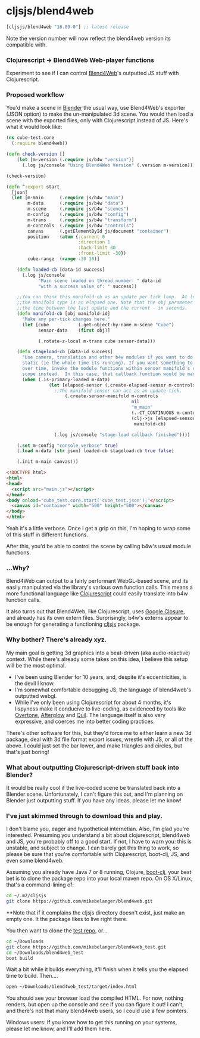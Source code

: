 # cljsjs/blend4web

[](dependency)
```clojure
[cljsjs/blend4web "16.09-0"] ;; latest release
```
[](/dependency)

Note the version number will now reflect the blend4web version its compatible with.

### Clojurescript -> Blend4Web Web-player functions

Experiment to see if I can control [Blend4Web](http://www.blend4web.org/)'s outputted JS stuff with Clojurescript.

### Proposed workflow

You'd make a scene in [Blender](http://www.blender.org/) the usual way, use Blend4Web's exporter (JSON option) to make the un-manipulated 3d scene.  You would then load a scene with the exported files, only with Clojurescript instead of JS.  Here's what it would look like:
```clojure
(ns cube-test.core
  (:require blend4web))

(defn check-version []
    (let [m-version (.require js/b4w "version")]
      (.log js/console "Using Blend4Web Version" (.version m-version))))

(check-version)

(defn ^:export start
  [json]
  (let [m-main      (.require js/b4w "main")
        m-data      (.require js/b4w "data")
        m-scene     (.require js/b4w "scenes")
        m-config    (.require js/b4w "config")
        m-trans     (.require js/b4w "transform")
        m-controls  (.require js/b4w "controls")
        canvas      (.getElementById js/document "container")
        position    (atom {:current 0
                           :direction 1
                           :back-limit 30
                           :front-limit -30})
        cube-range  (range -30 30)]

    (defn loaded-cb [data-id success]
      (.log js/console
            "Main scene loaded on thread number: " data-id
            "with a success value of: " success))

    ;;You can think this manifold-cb as an update per tick loop.  At least when
    ;;the manifold type is an elapsed one. Note that the obj parameter returns
    ;;the time between the last update and the current - in seconds.
    (defn manifold-cb [obj manifold-id]
      "Make any per-tick changes here."
      (let [cube           (.get-object-by-name m-scene "Cube")
            sensor-data    (first obj)]

            (.rotate-z-local m-trans cube sensor-data)))

    (defn stageload-cb [data-id success]
      "Use camera, translation and other b4w modules if you want to do something
      static (ie the whole time its running). If you want something to change
      over time, invoke the module functions within sensor manifold's callback
      scope instead.  In this case, that callback function would be manifold-cb"
      (when (.is-primary-loaded m-data)
                (let [elapsed-sensor (.create-elapsed-sensor m-controls)]
                  ;;The manifold sensor can act as an update-tick.
                      (.create-sensor-manifold m-controls
                                               nil
                                               "m_main"
                                               (.-CT_CONTINUOUS m-controls)
                                               (clj->js [elapsed-sensor])
                                                manifold-cb)

                  (.log js/console "stage-load callback finished"))))

    (.set m-config "console_verbose" true)
    (.load m-data (str json) loaded-cb stageload-cb true false)

    (.init m-main canvas)))
```

```html
<!DOCTYPE html>
<html>
<head>
  <script src="main.js"></script>
</head>
<body onload="cube_test.core.start('cube_test.json');"</script>
  <canvas id="container" width="500" height="500"></canvas>
</body>
</html>
```

Yeah it's a little verbose.  Once I get a grip on this, I'm hoping to wrap some of this stuff in different functions.

After this, you'd be able to control the scene by calling b4w's usual module functions.

### ...Why?

Blend4Web can output to a fairly performant WebGL-based scene, and its easily manipulated via the library's various own function calls. This means a more functional language like [Clojurescript](http://www.clojurescript.org/) could easily translate into b4w function calls.

It also turns out that Blend4Web, like Clojurescript, uses [Google Closure](https://developers.google.com/closure/), and already has its own extern files.  Surprisingly, b4w's externs appear to be enough for generating a functioning [cljsjs](http://cljsjs.github.io/) package.


### Why bother?  There's already xyz.

My main goal is getting 3d graphics into a beat-driven (aka audio-reactive) context.  While there's already some takes on this idea, I believe this setup will be the most optimal.

- I've been using Blender for 10 years, and, despite it's eccentricities, is the devil I know.
- I'm somewhat comfortable debugging JS, the language of blend4web's outputted webgl.
- While I've only been using Clojurescript for about 4 months, it's lispyness make it conducive to live-coding, as evidenced by tools like [Overtone](http://overtone.github.io/), [Afterglow](https://github.com/brunchboy/afterglow) and [Quil](http://www.quil.info/).  The language itself is also very expressive, and coerces me into better coding practices.

There's other software for this, but they'd force me to either learn a new 3d package, deal with 3d file format export issues, wrestle with JS, or all of the above.  I could just set the bar lower, and make triangles and circles, but that's just boring!

### What about outputting Clojurescript-driven stuff back into Blender?

It would be really cool if the live-coded scene be translated back into a Blender scene. Unfortunately, I can't figure this out, and I'm planning on Blender just outputting stuff.  If you have any ideas, please let me know!

### I've just skimmed through to download this and play.

I don't blame you, eager and hypothetical internetian.  Also, I'm glad you're interested.  Presuming you understand a bit about clojurescript, blend4web and JS, you're probably off to a good start.  If not, I have to warn you: this is unstable, and subject to change.  I can barely get this thing to work, so please be sure that you're comfortable with Clojurescript, boot-clj, JS, and even some blend4web.

Assuming you already have Java 7 or 8 running, Clojure, [boot-clj](http://www.boot-clj.com/), your best bet is to clone the package repo into your local maven repo.  On OS X/Linux, that's a command-lining of:

```bash
cd ~/.m2/cljsjs
git clone https://github.com/mikebelanger/blend4web.git
```
**Note that if it complains the cljsjs directory doesn't exist, just make an empty one.  It the package likes to live right there.

You then want to clone the [test repo](https://github.com/mikebelanger/blend4web_test), or...

```bash
cd ~/Downloads
git clone https://github.com/mikebelanger/blend4web_test.git
cd ~/Downloads/blend4web_test
boot build
```

Wait a bit while it builds everything, it'll finish when it tells you the elapsed time to build.  Then....

```bash
open ~/Downloads/blend4web_test/target/index.html
```

You should see your browser load the compiled HTML.  For now, nothing renders, but open up the console and see if you can figure it out!  I can't, and there's not that many blend4web users, so I could use a few pointers.

Windows users: If you know how to get this running on your systems, please let me know, and I'll add them here.

